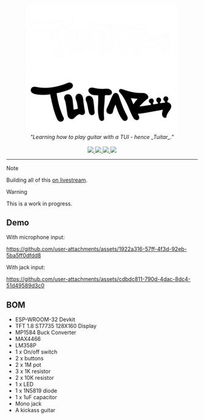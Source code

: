 <p align="center">
    <img src="https://raw.githubusercontent.com/orhun/tuitar/refs/heads/main/assets/tuitar-logo-dark.png#gh-dark-mode-only" width="400"></a>
    <img src="https://raw.githubusercontent.com/orhun/tuitar/refs/heads/main/assets/tuitar-logo-light.png#gh-light-mode-only" width="400"></a>
    <br>
    <em>"Learning how to play guitar with a TUI - hence _Tuitar_."</em>
    <br>
    <br>
    <a href="https://github.com/orhun/tuitar/releases">
        <img src="https://img.shields.io/github/v/release/orhun/tuitar?color=000000">
    </a>
    <a href="https://crates.io/crates/tuitar/">
        <img src="https://img.shields.io/crates/v/tuitar?color=000000">
    </a>
    <a href="https://github.com/orhun/tuitar/actions?query=workflow%3A%22Continuous+Integration%22">
        <img src="https://img.shields.io/github/actions/workflow/status/orhun/tuitar/ci.yml?branch=master&color=000000&label=CI">
    </a>
    <a href="https://github.com/orhun/tuitar/blob/master/LICENSE">
        <img src="https://img.shields.io/crates/l/tuitar?color=000000">
    </a>
</p>

---

> [!NOTE]
> Building all of this [on livestream](https://www.youtube.com/@orhundev/streams).

> [!WARNING]
> This is a work in progress.

## Demo

With microphone input:

https://github.com/user-attachments/assets/1922a316-57ff-4f3d-92eb-5ba5ff0dfdd8

With jack input:

https://github.com/user-attachments/assets/cdbdc811-790d-4dac-8dc4-51d49589d3c0

## BOM

- ESP-WROOM-32 Devkit
- TFT 1.8 ST7735 128X160 Display
- MP1584 Buck Converter
- MAX4466
- LM358P
- 1 x On/off switch
- 2 x buttons
- 2 x 1M pot
- 3 x 1K resistor
- 2 x 10K resistor
- 1 x LED
- 1 x 1N5819 diode
- 1 x 1uF capacitor
- Mono jack
- A kickass guitar
